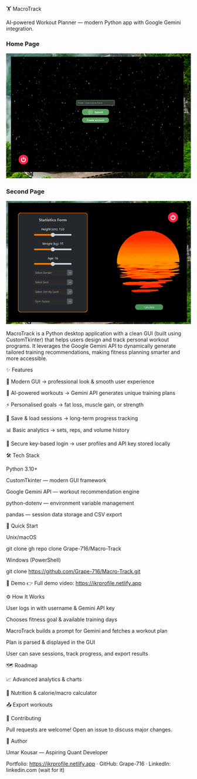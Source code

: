 🏋️ MacroTrack

AI-powered Workout Planner — modern Python app with Google Gemini integration.



### Home Page
<img src="images/home.png" alt="Home Page" width="700">

### Second Page
<img src="images/page2.png" alt="Second Page" width="700">



MacroTrack is a Python desktop application with a clean GUI (built using CustomTkinter) that helps users design and track personal workout programs.
It leverages the Google Gemini API to dynamically generate tailored training recommendations, making fitness planning smarter and more accessible.

✨ Features

🎨 Modern GUI → professional look & smooth user experience

🧠 AI-powered workouts → Gemini API generates unique training plans

⚡ Personalised goals → fat loss, muscle gain, or strength

💾 Save & load sessions → long-term progress tracking

📊 Basic analytics → sets, reps, and volume history

🔐 Secure key-based login → user profiles and API key stored locally

🛠️ Tech Stack

Python 3.10+

CustomTkinter — modern GUI framework

Google Gemini API — workout recommendation engine

python-dotenv — environment variable management

pandas — session data storage and CSV export

🚀 Quick Start

Unix/macOS

git clone gh repo clone Grape-716/Macro-Track 


Windows (PowerShell)

git clone https://github.com/Grape-716/Macro-Track.git

🎥 Demo
👉 Full demo video: https://ikrprofile.netlify.app

⚙️ How It Works

User logs in with username & Gemini API key

Chooses fitness goal & available training days

MacroTrack builds a prompt for Gemini and fetches a workout plan

Plan is parsed & displayed in the GUI

User can save sessions, track progress, and export results

🗺️ Roadmap

📈 Advanced analytics & charts

🍎 Nutrition & calorie/macro calculator

📤 Export workouts

🤝 Contributing

Pull requests are welcome! Open an issue to discuss major changes.

👤 Author

Umar Kousar — Aspiring Quant Developer

Portfolio: https://ikrprofile.netlify.app
 · GitHub: Grape-716
 · LinkedIn: linkedin.com (wait for it)
